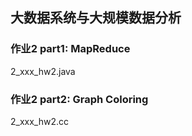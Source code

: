 ## 大数据系统与大规模数据分析

### 作业2 part1: MapReduce
2_xxx_hw2.java

### 作业2 part2: Graph Coloring
2_xxx_hw2.cc  